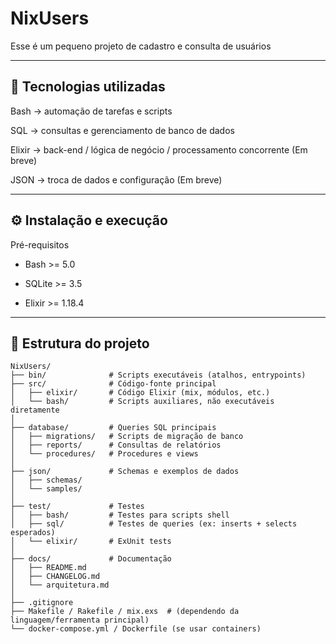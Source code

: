 # NixUsers

Esse é um pequeno projeto de cadastro e consulta de usuários

---

## 🚀 Tecnologias utilizadas

Bash → automação de tarefas e scripts

SQL → consultas e gerenciamento de banco de dados

Elixir → back-end / lógica de negócio / processamento concorrente (Em breve)

JSON → troca de dados e configuração (Em breve)

---

## ⚙️ Instalação e execução

Pré-requisitos

- Bash >= 5.0

- SQLite >= 3.5

- Elixir >= 1.18.4

---

## 📂 Estrutura do projeto

```
NixUsers/
├── bin/              # Scripts executáveis (atalhos, entrypoints)
├── src/              # Código-fonte principal
│   ├── elixir/       # Código Elixir (mix, módulos, etc.)
│   └── bash/         # Scripts auxiliares, não executáveis diretamente
│
├── database/         # Queries SQL principais
│   ├── migrations/   # Scripts de migração de banco
│   ├── reports/      # Consultas de relatórios
│   └── procedures/   # Procedures e views
│
├── json/             # Schemas e exemplos de dados
│   ├── schemas/
│   └── samples/
│
├── test/             # Testes
│   ├── bash/         # Testes para scripts shell
│   ├── sql/          # Testes de queries (ex: inserts + selects esperados)
│   └── elixir/       # ExUnit tests
│
├── docs/             # Documentação
│   ├── README.md
│   ├── CHANGELOG.md
│   └── arquitetura.md
│
├── .gitignore
├── Makefile / Rakefile / mix.exs  # (dependendo da linguagem/ferramenta principal)
└── docker-compose.yml / Dockerfile (se usar containers)
```
